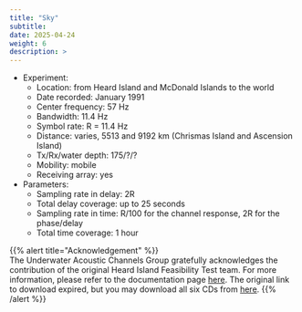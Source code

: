 ```yaml
---
title: "Sky"
subtitle: 
date: 2025-04-24
weight: 6
description: >
---
```


* Experiment:
  * Location: from Heard Island and McDonald Islands to the world
  * Date recorded: January 1991
  * Center frequency: 57 Hz 
  * Bandwidth: 11.4 Hz
  * Symbol rate: R = 11.4 Hz
  * Distance: varies, 5513 and 9192 km (Chrismas Island and Ascension Island)
  * Tx/Rx/water depth: 175/?/?
  * Mobility: mobile
  * Receiving array: yes
* Parameters:
  * Sampling rate in delay: 2R
  * Total delay coverage: up to 25 seconds
  * Sampling rate in time: R/100 for the channel response, 2R for the phase/delay
  * Total time coverage: 1 hour

{{% alert title="Acknowledgement" %}}  
The Underwater Acoustic Channels Group gratefully acknowledges the contribution of the original Heard Island Feasibility Test team. For more information, please refer to the documentation page [here](https://staff.washington.edu/dushaw/heard/index.shtml). The original link to download expired, but you may download all six CDs from [here](https://oalib-acoustics.org/experiments-data/).
{{% /alert %}}
